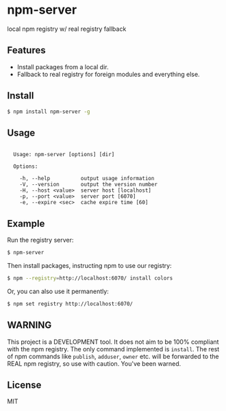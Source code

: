 
# npm-server

local npm registry w/ real registry fallback

## Features

- Install packages from a local dir.
- Fallback to real registry for foreign modules and everything else.

## Install

```sh
$ npm install npm-server -g
```

## Usage

```

  Usage: npm-server [options] [dir]

  Options:

    -h, --help          output usage information
    -V, --version       output the version number
    -H, --host <value>  server host [localhost]
    -p, --port <value>  server port [6070]
    -e, --expire <sec>  cache expire time [60]

```

## Example

Run the registry server:

```sh
$ npm-server
```

Then install packages, instructing npm to use our registry:

```sh
$ npm --registry=http://localhost:6070/ install colors
```

Or, you can also use it permanently:

```sh
$ npm set registry http://localhost:6070/
```

## WARNING

This project is a DEVELOPMENT tool. It does not aim to be 100% compliant with the npm registry. The only command implemented is `install`. The rest of npm commands like `publish`, `adduser`, `owner` etc. will be forwarded to the REAL npm registry, so use with caution. You've been warned.

## License

MIT
